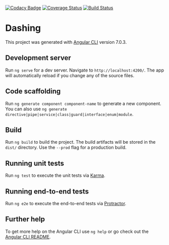 [![Codacy Badge](https://api.codacy.com/project/badge/Grade/0039fa8128504903877720fc74f90960)](https://app.codacy.com/app/TEGUS/Dashing?utm_source=github.com&utm_medium=referral&utm_content=TEGUS/Dashing&utm_campaign=Badge_Grade_Settings)
[![Coverage Status](https://coveralls.io/repos/github/TEGUS/Dashing/badge.svg?branch=feat%2Fci-coveralls)](https://coveralls.io/github/TEGUS/Dashing?branch=feat%2Fci-coveralls)
[![Build Status](https://travis-ci.org/TEGUS/Dashing.svg?branch=master)](https://travis-ci.org/TEGUS/Dashing)

# Dashing

This project was generated with [Angular CLI](https://github.com/angular/angular-cli) version 7.0.3.

## Development server

Run `ng serve` for a dev server. Navigate to `http://localhost:4200/`. The app will automatically reload if you change any of the source files.

## Code scaffolding

Run `ng generate component component-name` to generate a new component. You can also use `ng generate directive|pipe|service|class|guard|interface|enum|module`.

## Build

Run `ng build` to build the project. The build artifacts will be stored in the `dist/` directory. Use the `--prod` flag for a production build.

## Running unit tests

Run `ng test` to execute the unit tests via [Karma](https://karma-runner.github.io).

## Running end-to-end tests

Run `ng e2e` to execute the end-to-end tests via [Protractor](http://www.protractortest.org/).

## Further help

To get more help on the Angular CLI use `ng help` or go check out the [Angular CLI README](https://github.com/angular/angular-cli/blob/master/README.md).
